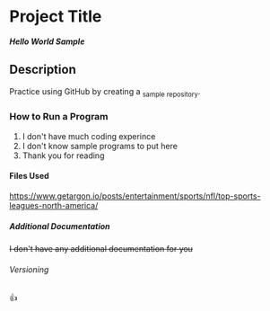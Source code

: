 # Project Title
***Hello World Sample***
## Description 
Practice using GitHub by creating a <sub>sample repository</sub>.
### How to Run a Program
1. I don't have much coding experince
2. I don't know sample programs to put here
3. Thank you for reading
#### Files Used 
https://www.getargon.io/posts/entertainment/sports/nfl/top-sports-leagues-north-america/
##### Additional Documentation 
~~I don't have any additional documentation for you~~
###### Versioning 
:+1:
